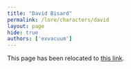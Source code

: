 ```yaml
---
title: "David Bisard"
permalink: /lore/characters/david
layout: page
hide: true
authors: ['exvacuum']
---
```


<html>
<head>
    <script type="text/javascript">
        window.location.replace("./#david");
    </script>
</head>
<body>
<p>This page has been relocated to <a href="./#david">this link</a>.</p>
</body>
</html>